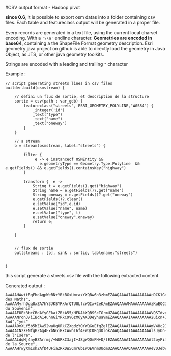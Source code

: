 #CSV output format - Hadoop pivot

**since 0.6**, it is possible to export osm datas into a folder containing csv files.
Each table and featureclass output will be generated in a proper file.

Every records are generated in a text file, using the current local charset encoding. With a `'\\n'` endline character.
**Geometries are encoded in base64**, containing a the ShapeFile Format geometry description. Esri geometry java project on github is able to directly load the geometry in Java Object, as JTS, or other java geometry toolkits.

Strings are encoded with a leading and trailing `"` character


Example :


	// script generating streets lines in csv files
	builder.build(osmstream) {
	
		// défini un flux de sortie, et description de la structure
		sortie = csv(path : var_gdb) {
			featureclass("streets", ESRI_GEOMETRY_POLYLINE,"WGS84") {
				_integer('id')
				_text("type")
				_text("name")
				_text("oneway")
			}
		}
	
		// a stream
		b = stream(osmstream, label:"streets") {
	
			filter {
				 e -> e instanceof OSMEntity &&
				   e.geometryType == Geometry.Type.Polyline  && e.getFields() && e.getFields().containsKey("highway")
			}
			
			transform {  e ->
				String t = e.getFields().get("highway")
				String name = e.getFields()?.get("name")
				String oneway = e.getFields()?.get("oneway")
				e.getFields()?.clear()
				e.setValue("id",e.id)
				e.setValue("name", name)
				e.setValue("type", t)
				e.setValue("oneway",oneway)
				return e;
			}
	
		}
	
		
		// flux de sortie
		out(streams : [b], sink : sortie, tablename:"streets")
	
		
	}

this script generate a streets.csv file with the following extracted content.


Generated output :


	AwAAAHAwitRqFhdAgpWeRN+YRkBGxUmraxYXQBw6h3zhmEZAAQAAAAIAAAAAAAAAcDCK1GoWF0AcOod84ZhGQEbFSatrFhdAgpWeRN+YRkA=,64802844,"unclassified","Rue des Maths",
	AwAAAMyrhDgg8xZA7hY3JKSYRkArQTUULfcWQIx+2eK/mEZAAQAAAAMAAAAAAAAAzKuEOCDzFkCMftniv5hGQDsdyHpq9RZAlF7lGrCYRkArQTUULfcWQO4WNySkmEZA,8015988,"unclassified","Rue du Souvenir",
	AwAAAFUEk3b+CBdAYyGEkaiZRkA55/HFKAkXQBSScTGrmUZAAQAAAAIAAAAAAAAAVQSTdv4IF0AUknExq5lGQDnn8cUoCRdAYyGEkaiZRkA=,8016119,"primary",,"yes"
	AwAAANronJ/iIBdA14uhnGiYRkC9VGzM6yAXQDeyhuaVmEZAAQAAAAIAAAAAAAAA2uicn+IgF0DXi6GcaJhGQL1UbMzrIBdAN7KG5pWYRkA=,25612323,"trunk","Rocade Sud","yes"
	AwAAAOmXLf5b5hZAw52waUqURkCZXgdzYOYWQGuEfqZelEZAAQAAAAIAAAAAAAAAmV4Hc2DmFkDDnbBpSpRGQOmXLf5b5hZAa4R+pl6URkA=,8016395,"service",,"no"
	AwAAACN2XENfgBZAg4ExbN6iRkCWwnI6f4EWQCDRqdDlokZAAQAAAAIAAAAAAAAAlsJyOn+BFkAg0anQ5aJGQCN2XENfgBZAg4ExbN6iRkA=,5757931,"primary","Route de l'Isère",
	AwAAALdqMj4nyBZArrmj/+WURkC3ajI+J8gWQOmPH+D/lEZAAQAAAAIAAAAAAAAAt2oyPifIFkDpjx/g/5RGQLdqMj4nyBZArrmj/+WURkA=,31755896,"unclassified","Rue de la Source",
	AwAAAHrwyXm1shZAfD4UFiaZRkDW5Cmr6bIWQEVnmUUomUZAAQAAAAQAAAAAAAAAevDJebWyFkCldQqoJplGQMoQEUjTshZAfD4UFiaZRkCuuaP/5bIWQEa1iCgmmUZA1uQpq+myFkBFZ5lFKJlGQA==,25549465,"service",,"yes"

 